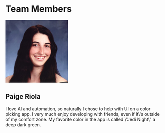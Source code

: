 <h1>Team Members</h1>
<div class="row">
  <div class="column small">
    <img class="profileImg" src="paige.jpg">
  </div>
  <div class="column large">
    <h2>Paige Riola</h2>
    <p>I love AI and automation, so naturally I chose to help with UI on a
                                color picking app. I very much enjoy developing with friends, even
                                if it\'s outside of my comfort zone. My favorite color in the app is
                                called \"Jedi Night\" a deep dark green.</p>
  </div>
</div>

<!--img class="profileImg" src="gabby.jpg">
<img class="profileImg" src="dustin.jpg">
<img class="profileImg" src="daniel.jpg">
<img class="profileImg" src="shealtiel.png">
<img class="profileImg" src="andrew.png">
<img class="profileImg" src="melanie.jpg"-->
